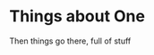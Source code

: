 <!-- TITLE: Things about One -->
<!-- SUBTITLE: Things about One -->

# Things about One

Then things go there, full of stuff
